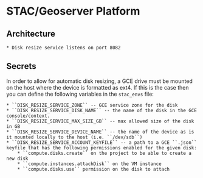 STAC/Geoserver Platform
=======================

Architecture
------------

    * Disk resize service listens on port 8082

Secrets
-------

In order to allow for automatic disk resizing, a GCE drive must be mounted on the host where the device is formatted as ext4. If this is the case then you can define the following variables in the ``stac_envs`` file:

    * ``DISK_RESIZE_SERVICE_ZONE`` -- GCE service zone for the disk
    * ``DISK_RESIZE_SERVICE_DISK_NAME`` -- the name of the disk in the GCE console/context.
    * ``DISK_RESIZE_SERVICE_MAX_SIZE_GB`` -- max allowed size of the disk in GB
    * ``DISK_RESIZE_SERVICE_DEVICE_NAME`` -- the name of the device as is it mounted locally to the host (i.e. ``/dev/sdb``)
    * ``DISK_RESIZE_SERVICE_ACCOUNT_KEYFILE`` -- a path to a GCE ``.json`` keyfile that has the following permissions enabled for the given disk:
        * ``compute.disks.create`` on the project to be able to create a new disk
        * ``compute.instances.attachDisk`` on the VM instance
        * ``compute.disks.use`` permission on the disk to attach
